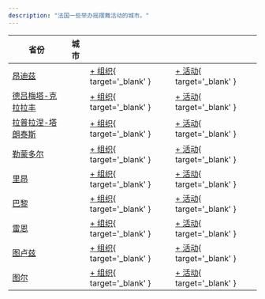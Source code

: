 ```yaml
---
description: "法国一些举办摇摆舞活动的城市。"
---
```


| 省份 | 城市 | | |
| --- | --- | --- | --- |
| [昂迪茲](by_city.md#anduze) | | [+ 组织](https://github.com/swingdance/orgs/issues/new?assignees=&labels=add+org&projects=&template=02-add_entity.yml&title=%5Bfr%5D%20%3CName%3E&region=fr&province=Anduze&city=Anduze){ target='_blank' } | [+ 活动](https://github.com/swingdance/events/issues/new?assignees=&labels=add+event&projects=&template=02-add_entity.yml&title=%5B2024%2Ffr%5D%20%3CName%3E&region=fr&province=Anduze&city=Anduze&org_id=&date_starts=2024-&date_ends=2024-){ target='_blank' } |
| [德吕梅塔-克拉拉丰](by_city.md#drumettaz-clarafond) | | [+ 组织](https://github.com/swingdance/orgs/issues/new?assignees=&labels=add+org&projects=&template=02-add_entity.yml&title=%5Bfr%5D%20%3CName%3E&region=fr&province=Drumettaz-Clarafond&city=Drumettaz-Clarafond){ target='_blank' } | [+ 活动](https://github.com/swingdance/events/issues/new?assignees=&labels=add+event&projects=&template=02-add_entity.yml&title=%5B2024%2Ffr%5D%20%3CName%3E&region=fr&province=Drumettaz-Clarafond&city=Drumettaz-Clarafond&org_id=&date_starts=2024-&date_ends=2024-){ target='_blank' } |
| [拉普拉涅-塔朗泰斯](by_city.md#la-plagne-tarentaise) | | [+ 组织](https://github.com/swingdance/orgs/issues/new?assignees=&labels=add+org&projects=&template=02-add_entity.yml&title=%5Bfr%5D%20%3CName%3E&region=fr&province=La%20Plagne-Tarentaise&city=La%20Plagne-Tarentaise){ target='_blank' } | [+ 活动](https://github.com/swingdance/events/issues/new?assignees=&labels=add+event&projects=&template=02-add_entity.yml&title=%5B2024%2Ffr%5D%20%3CName%3E&region=fr&province=La%20Plagne-Tarentaise&city=La%20Plagne-Tarentaise&org_id=&date_starts=2024-&date_ends=2024-){ target='_blank' } |
| [勒蒙多尔](by_city.md#le-mont-dore) | | [+ 组织](https://github.com/swingdance/orgs/issues/new?assignees=&labels=add+org&projects=&template=02-add_entity.yml&title=%5Bfr%5D%20%3CName%3E&region=fr&province=Le%20Mont-Dore&city=Le%20Mont-Dore){ target='_blank' } | [+ 活动](https://github.com/swingdance/events/issues/new?assignees=&labels=add+event&projects=&template=02-add_entity.yml&title=%5B2024%2Ffr%5D%20%3CName%3E&region=fr&province=Le%20Mont-Dore&city=Le%20Mont-Dore&org_id=&date_starts=2024-&date_ends=2024-){ target='_blank' } |
| [里昂](by_city.md#lyon) | | [+ 组织](https://github.com/swingdance/orgs/issues/new?assignees=&labels=add+org&projects=&template=02-add_entity.yml&title=%5Bfr%5D%20%3CName%3E&region=fr&province=Lyon&city=Lyon){ target='_blank' } | [+ 活动](https://github.com/swingdance/events/issues/new?assignees=&labels=add+event&projects=&template=02-add_entity.yml&title=%5B2024%2Ffr%5D%20%3CName%3E&region=fr&province=Lyon&city=Lyon&org_id=&date_starts=2024-&date_ends=2024-){ target='_blank' } |
| [巴黎](by_city.md#paris) | | [+ 组织](https://github.com/swingdance/orgs/issues/new?assignees=&labels=add+org&projects=&template=02-add_entity.yml&title=%5Bfr%5D%20%3CName%3E&region=fr&province=Paris&city=Paris){ target='_blank' } | [+ 活动](https://github.com/swingdance/events/issues/new?assignees=&labels=add+event&projects=&template=02-add_entity.yml&title=%5B2024%2Ffr%5D%20%3CName%3E&region=fr&province=Paris&city=Paris&org_id=&date_starts=2024-&date_ends=2024-){ target='_blank' } |
| [雷恩](by_city.md#rennes) | | [+ 组织](https://github.com/swingdance/orgs/issues/new?assignees=&labels=add+org&projects=&template=02-add_entity.yml&title=%5Bfr%5D%20%3CName%3E&region=fr&province=Rennes&city=Rennes){ target='_blank' } | [+ 活动](https://github.com/swingdance/events/issues/new?assignees=&labels=add+event&projects=&template=02-add_entity.yml&title=%5B2024%2Ffr%5D%20%3CName%3E&region=fr&province=Rennes&city=Rennes&org_id=&date_starts=2024-&date_ends=2024-){ target='_blank' } |
| [图卢兹](by_city.md#toulouse) | | [+ 组织](https://github.com/swingdance/orgs/issues/new?assignees=&labels=add+org&projects=&template=02-add_entity.yml&title=%5Bfr%5D%20%3CName%3E&region=fr&province=Toulouse&city=Toulouse){ target='_blank' } | [+ 活动](https://github.com/swingdance/events/issues/new?assignees=&labels=add+event&projects=&template=02-add_entity.yml&title=%5B2024%2Ffr%5D%20%3CName%3E&region=fr&province=Toulouse&city=Toulouse&org_id=&date_starts=2024-&date_ends=2024-){ target='_blank' } |
| [图尔](by_city.md#tours) | | [+ 组织](https://github.com/swingdance/orgs/issues/new?assignees=&labels=add+org&projects=&template=02-add_entity.yml&title=%5Bfr%5D%20%3CName%3E&region=fr&province=Tours&city=Tours){ target='_blank' } | [+ 活动](https://github.com/swingdance/events/issues/new?assignees=&labels=add+event&projects=&template=02-add_entity.yml&title=%5B2024%2Ffr%5D%20%3CName%3E&region=fr&province=Tours&city=Tours&org_id=&date_starts=2024-&date_ends=2024-){ target='_blank' } |
